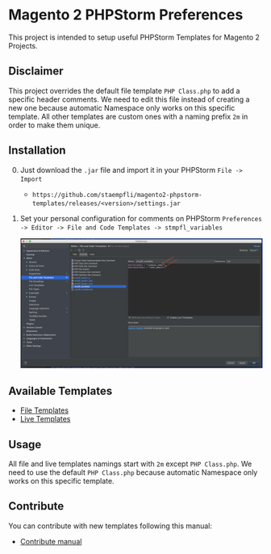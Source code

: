 # Magento 2 PHPStorm Preferences

This project is intended to setup useful PHPStorm Templates for Magento 2 Projects.

## Disclaimer

This project overrides the default file template `PHP Class.php` to add a specific header comments. 
We need to edit this file instead of creating a new one because automatic Namespace only works on this specific template.
All other templates are custom ones with a naming prefix `2m` in order to make them unique.

## Installation

0. Just download the `.jar` file and import it in your PHPStorm `File -> Import` 

    * `https://github.com/staempfli/magento2-phpstorm-templates/releases/<version>/settings.jar`

0. Set your personal configuration for comments on PHPStorm `Preferences -> Editor -> File and Code Templates -> stmpfl_variables`

    ![Comments settings](docs/img/comments_settings.png)

## Available Templates

* [File Templates](docs/fileTemplates.md)
* [Live Templates](docs/liveTemplates.md)

## Usage

All file and live templates namings start with `2m` except `PHP Class.php`. 
We need to use the default `PHP Class.php` because automatic Namespace only works on this specific template.

## Contribute

You can contribute with new templates following this manual:

* [Contribute manual](./docs/contribute.md)
